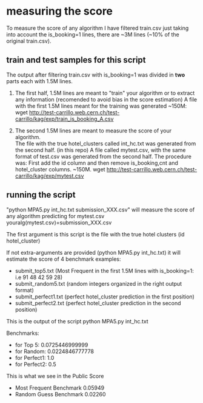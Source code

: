 # measuring the score
To measure the score of any algorithm I have filtered train.csv just taking into account the is_booking=1 lines, there are ~3M lines (~10% of the original train.csv). 
## train and test samples for this script

The output after filtering train.csv with is_booking=1 was divided in **two** parts each with 1.5M lines.

1. The first half, 1.5M lines are meant to "train" your algorithm or to extract any information (recomended to avoid bias in the score estimation) A file with the first 1.5M lines meant for the training was generated ~150M: wget http://test-carrillo.web.cern.ch/test-carrillo/kag/exp/train_is_booking_A.csv

1. The second 1.5M lines are meant to measure the score of your algorithm.  
The file with the true hotel_clusters called int_hc.txt was generated from the second half. (in this repo)
A file called mytest.csv, with the same format of test.csv was generated from the second half. 
The procedure was: First add the id column and then remove is_booking,cnt and hotel_cluster columns. 
~150M. wget http://test-carrillo.web.cern.ch/test-carrillo/kag/exp/mytest.csv

## running the script 
"python MPA5.py int_hc.txt submission_XXX.csv" will measure the score of any algorithm predicting for mytest.csv youralg(mytest.csv)=submission_XXX.csv
 
The first argument is this script is the file with the true hotel clusters (id hotel_cluster)

If not extra-arguments are provided (python MPA5.py int_hc.txt) it will estimate the score of 4 benchmark examples:
- submit_top5.txt (Most Frequent in the first 1.5M lines with is_booking=1: i.e 91 48 42 59 28)
- submit_random5.txt (random integers organized in the right output format)
- submit_perfect1.txt (perfect hotel_cluster prediction in the first position)
- submit_perfect2.txt (perfect hotel_cluster prediction in the second position)

This is the output of the script python MPA5.py int_hc.txt

Benchmarks:
- for Top 5: 0.0725446999999
- for Random: 0.0224846777778
- for Perfect1: 1.0
- for Perfect2: 0.5

This is what we see in the Public Score
- Most Frequent Benchmark	0.05949
- Random Guess Benchmark	0.02260
